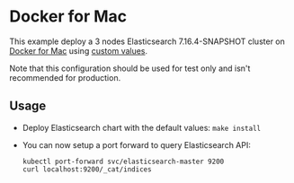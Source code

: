# Docker for Mac

This example deploy a 3 nodes Elasticsearch 7.16.4-SNAPSHOT cluster on [Docker for Mac][]
using [custom values][].

Note that this configuration should be used for test only and isn't recommended
for production.


## Usage

* Deploy Elasticsearch chart with the default values: `make install`

* You can now setup a port forward to query Elasticsearch API:

  ```
  kubectl port-forward svc/elasticsearch-master 9200
  curl localhost:9200/_cat/indices
  ```


[custom values]: https://github.com/elastic/helm-charts/tree/7.16/elasticsearch/examples/docker-for-mac/values.yaml
[docker for mac]: https://docs.docker.com/docker-for-mac/kubernetes/
